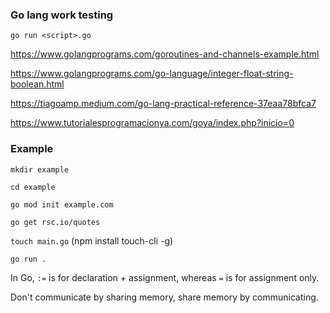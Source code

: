 
### Go lang work testing


` go run <script>.go `

https://www.golangprograms.com/goroutines-and-channels-example.html


https://www.golangprograms.com/go-language/integer-float-string-boolean.html


https://tiagoamp.medium.com/go-lang-practical-reference-37eaa78bfca7


https://www.tutorialesprogramacionya.com/goya/index.php?inicio=0


### Example


`mkdir example`


`cd example`


`go mod init example.com`


`go get rsc.io/quotes`


`touch main.go` (npm install touch-cli -g)


`go run . `


In Go, `:=` is for declaration + assignment, whereas `=` is for assignment only.






Don't communicate by sharing memory, share memory by communicating.
